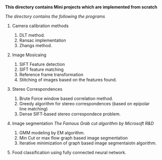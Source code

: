 **This directory contains Mini projects which are implemented from scratch**

_The directory contains the following the programs_

1. Camera calibration methods 
	1. DLT method. 
	2. Ransac implementation
	3. Zhangs method. 

2. Image Mosicaing 
 	1. SIFT Feature detection
 	2. SIFT feature matching
 	3. Reference frame transformation
 	4. Stitching of images based on the features found. 

3. Stereo Correspondences
 	1. Brute Force window based correlation method. 
 	2. Greedy algorithm for stereo correspondences (based on epipolar line matching)
 	3. Dense SIFT-based stereo correspondece problem.

4. Image segmentation _The Famous Grab cut algorithm by Microsoft R&D_
   1. GMM modeling by EM algorithm. 
   2. Min Cut or max flow graph based image segmentation
   3. Iterative minimization of graph based image segmentaiotn algorithm.

5. Food classification using fully connected neural network. 

